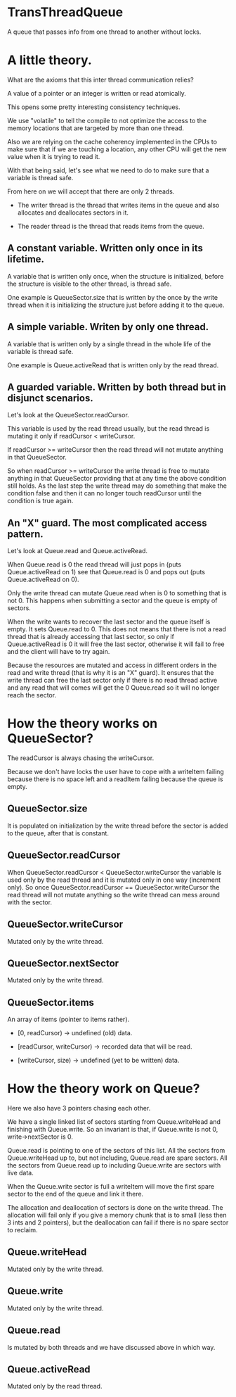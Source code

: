 # TransThreadQueue
A queue that passes info from one thread to another without locks.

# A little theory.

What are the axioms that this inter thread communication relies?

A value of a pointer or an integer is written or read atomically.

This opens some pretty interesting consistency techniques.

We use "volatile" to tell the compile to not optimize the access to the memory
locations that are targeted by more than one thread.

Also we are relying on the cache coherency implemented in the CPUs to make
sure that if we are touching a location, any other CPU will get the new value
when it is trying to read it.

With that being said, let's see what we need to do to make sure that a variable
is thread safe.

From here on we will accept that there are only 2 threads.

* The writer thread is the thread that writes items in the queue and also
allocates and deallocates sectors in it.

* The reader thread is the thread that reads items from the queue.

## A constant variable. Written only once in its lifetime.

A variable that is written only once, when the structure is initialized,
before the structure is visible to the other thread, is thread safe.

One example is QueueSector.size that is written by the once by the write
thread when it is initializing the structure just before adding it to the queue.

## A simple variable. Writen by only one thread.

A variable that is written only by a single thread in the whole life of the
variable is thread safe.

One example is Queue.activeRead that is written only by the read thread.

## A guarded variable. Written by both thread but in disjunct scenarios.

Let's look at the QueueSector.readCursor.

This variable is used by the read thread usually, but the read thread is
mutating it only if readCursor < writeCursor.

If readCursor >= writeCursor then the read thread will not mutate anything in
that QueueSector.

So when readCursor >= writeCursor the write thread is free to mutate anything
in that QueueSector providing that at any time the above condition still holds.
As the last step the write thread may do something that make the condition false
and then it can no longer touch readCursor until the condition is true again.

## An "X" guard. The most complicated access pattern.

Let's look at Queue.read and Queue.activeRead.

When Queue.read is 0 the read thread will just pops in
(puts Queue.activeRead on 1) see that Queue.read is 0 and pops out
(puts Queue.activeRead on 0).

Only the write thread can mutate Queue.read when is 0 to something that is not 0.
This happens when submitting a sector and the queue is empty of sectors.

When the write wants to recover the last sector and the queue itself is empty.
It sets Queue.read to 0. This does not means that there is not a read thread
that is already accessing that last sector, so only if Queue.activeRead is 0
it will free the last sector, otherwise it will fail to free and the client will
have to try again.

Because the resources are mutated and access in different orders in the read
and write thread (that is why it is an "X" guard).
It ensures that the write thread can free the last sector only if there is no
read thread active and any read that will comes will get the 0 Queue.read so
it will no longer reach the sector.

# How the theory works on QueueSector?

The readCursor is always chasing the writeCursor.

Because we don't have locks the user have to cope with a writeItem failing
because there is no space left and a readItem failing because the queue is
empty.

## QueueSector.size

It is populated on initialization by the write thread before the sector is added
to the queue, after that is constant.

## QueueSector.readCursor

When QueueSector.readCursor < QueueSector.writeCursor the variable is used only
by the read thread and it is mutated only in one way (increment only).
So once QueueSector.readCursor == QueueSector.writeCursor the read thread will
not mutate anything so the write thread can mess around with the sector.

## QueueSector.writeCursor

Mutated only by the write thread.

## QueueSector.nextSector

Mutated only by the write thread.

## QueueSector.items

An array of items (pointer to items rather).

* [0, readCursor) -> undefined (old) data.

* [readCursor, writeCursor) -> recorded data that will be read.

* [writeCursor, size) -> undefined (yet to be written) data.

# How the theory work on Queue?

Here we also have 3 pointers chasing each other.

We have a single linked list of sectors starting from Queue.writeHead and
finishing with Queue.write. So an invariant is that, if Queue.write is not 0,
write->nextSector is 0.

Queue.read is pointing to one of the sectors of this list. All the sectors from
Queue.writeHead up to, but not including, Queue.read are spare sectors.
All the sectors from Queue.read up to including Queue.write are sectors with
live data.

When the Queue.write sector is full a writeItem will move the first spare
sector to the end of the queue and link it there.

The allocation and deallocation of sectors is done on the write thread.
The allocation will fail only if you give a memory chunk that is to small
(less then 3 ints and 2 pointers), but the deallocation can fail if there is
no spare sector to reclaim.

## Queue.writeHead

Mutated only by the write thread.

## Queue.write

Mutated only by the write thread.

## Queue.read

Is mutated by both threads and we have discussed above in which way.

## Queue.activeRead

Mutated only by the read thread.


